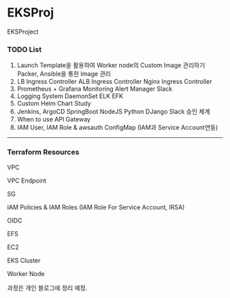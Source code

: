 # EKSProj
EKSProject

### TODO List
1. Launch Template을 활용하여 Worker node의 Custom Image 관리하기
    Packer, Ansible을 통한 Image 관리
2. LB Ingress Controller
    ALB Ingress Controller
    Nginx Ingress Controller
3. Prometheus + Grafana Monitoring
    Alert Manager
    Slack
4. Logging System
    DaemonSet
    ELK
    EFK
5. Custom Helm Chart Study
6. Jenkins, ArgoCD
    SpringBoot
    NodeJS
    Python DJango
    Slack 승인 체계
7. When to use API Gateway
8. IAM User, IAM Role & awsauth ConfigMap (IAM과 Service Account연동)


---

### Terraform Resources
VPC

VPC Endpoint

SG

IAM Policies & IAM Roles (IAM Role For Service Account, IRSA)

OIDC

EFS

EC2

EKS Cluster

Worker Node


과정은 개인 블로그에 정리 예정.